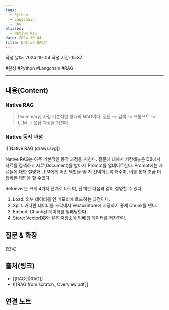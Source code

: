 ```yaml
---
tags:
  - Python
  - Langchain
  - RAG
aliases:
  - Native RAG
date: 2024-10-04
title: Native RAG란
---
```

작성 날짜: 2024-10-04
작성 시간: 15:37

#완성 #Python #Langchain #RAG

----
## 내용(Content)

### Native RAG

>[!summary]
>가장 기본적인 형태의 RAG이다. 질문 -> 검색 -> 프롬프트 -> LLM -> 응답 과정을 거친다.


### Native 동작 과정

![[Native RAG (draw).svg]]

Native RAG는 아주 기본적인 동작 과정을 거친다. 질문에 대해서 저장해놓은 DB에서 자료를 검색하고 자료(Document)를 받아서 Prompt를 업데이트한다. Prompt에는 자료들에 대한 설명과 LLM에게 어떤 역할을 줄 지 선택하도록 해주며, 이를 통해 조금 더 정확한 대답을 할 수있다.

Retriever는 크게 4가지 단계로 나누며, 단계는 다음과 같이 설명할 수 있다.

1. Load: 외부 데이터를 인 메모리에 로드하는 과정이다.
2. Split: 커다란 데이터를 조각내서 VectorStore에 저장하기 좋게 Chunk를 낸다.
3. Embed: Chunk된 데이터를 임베딩한다.
4. Store: VectorDB와 같은 저장소에 임베딩 데이터를 저장한다.

## 질문 & 확장

(없음)

## 출처(링크)

- [[RAG란|RAG]]
- ![[RAG from scratch_ Overview.pdf]]
## 연결 노트










